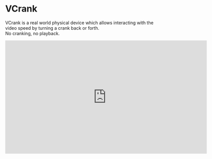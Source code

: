 
# VCrank

VCrank is a real world physical device which allows interacting with the video speed by turning a crank back or forth.  
No cranking, no playback.

<iframe src="https://player.vimeo.com/video/29330449" width="640" height="360" frameborder="0" webkitallowfullscreen mozallowfullscreen allowfullscreen></iframe>
